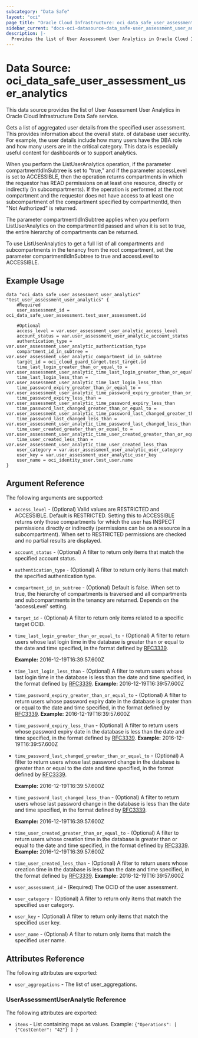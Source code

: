 ```yaml
---
subcategory: "Data Safe"
layout: "oci"
page_title: "Oracle Cloud Infrastructure: oci_data_safe_user_assessment_user_analytics"
sidebar_current: "docs-oci-datasource-data_safe-user_assessment_user_analytics"
description: |-
  Provides the list of User Assessment User Analytics in Oracle Cloud Infrastructure Data Safe service
---
```


# Data Source: oci_data_safe_user_assessment_user_analytics
This data source provides the list of User Assessment User Analytics in Oracle Cloud Infrastructure Data Safe service.

Gets a list of aggregated user details from the specified user assessment. This provides information about the overall state.
of database user security.  For example, the user details include how many users have the DBA role and how many users are in
the critical category. This data is especially useful content for dashboards or to support analytics.

When you perform the ListUserAnalytics operation, if the parameter compartmentIdInSubtree is set to "true," and if the
parameter accessLevel is set to ACCESSIBLE, then the operation returns compartments in which the requestor has READ
permissions on at least one resource, directly or indirectly (in subcompartments). If the operation is performed at the
root compartment and the requestor does not have access to at least one subcompartment of the compartment specified by
compartmentId, then "Not Authorized" is returned.

The parameter compartmentIdInSubtree applies when you perform ListUserAnalytics on the compartmentId passed and when it is
set to true, the entire hierarchy of compartments can be returned.

To use ListUserAnalytics to get a full list of all compartments and subcompartments in the tenancy from the root compartment,
set the parameter compartmentIdInSubtree to true and accessLevel to ACCESSIBLE.


## Example Usage

```hcl
data "oci_data_safe_user_assessment_user_analytics" "test_user_assessment_user_analytics" {
	#Required
	user_assessment_id = oci_data_safe_user_assessment.test_user_assessment.id

	#Optional
	access_level = var.user_assessment_user_analytic_access_level
	account_status = var.user_assessment_user_analytic_account_status
	authentication_type = var.user_assessment_user_analytic_authentication_type
	compartment_id_in_subtree = var.user_assessment_user_analytic_compartment_id_in_subtree
	target_id = oci_cloud_guard_target.test_target.id
	time_last_login_greater_than_or_equal_to = var.user_assessment_user_analytic_time_last_login_greater_than_or_equal_to
	time_last_login_less_than = var.user_assessment_user_analytic_time_last_login_less_than
	time_password_expiry_greater_than_or_equal_to = var.user_assessment_user_analytic_time_password_expiry_greater_than_or_equal_to
	time_password_expiry_less_than = var.user_assessment_user_analytic_time_password_expiry_less_than
	time_password_last_changed_greater_than_or_equal_to = var.user_assessment_user_analytic_time_password_last_changed_greater_than_or_equal_to
	time_password_last_changed_less_than = var.user_assessment_user_analytic_time_password_last_changed_less_than
	time_user_created_greater_than_or_equal_to = var.user_assessment_user_analytic_time_user_created_greater_than_or_equal_to
	time_user_created_less_than = var.user_assessment_user_analytic_time_user_created_less_than
	user_category = var.user_assessment_user_analytic_user_category
	user_key = var.user_assessment_user_analytic_user_key
	user_name = oci_identity_user.test_user.name
}
```

## Argument Reference

The following arguments are supported:

* `access_level` - (Optional) Valid values are RESTRICTED and ACCESSIBLE. Default is RESTRICTED. Setting this to ACCESSIBLE returns only those compartments for which the user has INSPECT permissions directly or indirectly (permissions can be on a resource in a subcompartment). When set to RESTRICTED permissions are checked and no partial results are displayed. 
* `account_status` - (Optional) A filter to return only items that match the specified account status.
* `authentication_type` - (Optional) A filter to return only items that match the specified authentication type.
* `compartment_id_in_subtree` - (Optional) Default is false. When set to true, the hierarchy of compartments is traversed and all compartments and subcompartments in the tenancy are returned. Depends on the 'accessLevel' setting. 
* `target_id` - (Optional) A filter to return only items related to a specific target OCID.
* `time_last_login_greater_than_or_equal_to` - (Optional) A filter to return users whose last login time in the database is greater than or equal to the date and time specified, in the format defined by [RFC3339](https://tools.ietf.org/html/rfc3339).

	**Example:** 2016-12-19T16:39:57.600Z 
* `time_last_login_less_than` - (Optional) A filter to return users whose last login time in the database is less than the date and time specified, in the format defined by [RFC3339](https://tools.ietf.org/html/rfc3339). **Example:** 2016-12-19T16:39:57.600Z 
* `time_password_expiry_greater_than_or_equal_to` - (Optional) A filter to return users whose password expiry date in the database is greater than or equal to the date and time specified, in the format defined by [RFC3339](https://tools.ietf.org/html/rfc3339). **Example:** 2016-12-19T16:39:57.600Z 
* `time_password_expiry_less_than` - (Optional) A filter to return users whose password expiry date in the database is less than the date and time specified, in the format defined by [RFC3339](https://tools.ietf.org/html/rfc3339). **Example:** 2016-12-19T16:39:57.600Z 
* `time_password_last_changed_greater_than_or_equal_to` - (Optional) A filter to return users whose last password change in the database is greater than or equal to the date and time specified, in the format defined by [RFC3339](https://tools.ietf.org/html/rfc3339).

	**Example:** 2016-12-19T16:39:57.600Z 
* `time_password_last_changed_less_than` - (Optional) A filter to return users whose last password change in the database is less than the date and time specified, in the format defined by [RFC3339](https://tools.ietf.org/html/rfc3339).

	**Example:** 2016-12-19T16:39:57.600Z 
* `time_user_created_greater_than_or_equal_to` - (Optional) A filter to return users whose creation time in the database is greater than or equal to the date and time specified, in the format defined by [RFC3339](https://tools.ietf.org/html/rfc3339). **Example:** 2016-12-19T16:39:57.600Z 
* `time_user_created_less_than` - (Optional) A filter to return users whose creation time in the database is less than the date and time specified, in the format defined by [RFC3339](https://tools.ietf.org/html/rfc3339). **Example:** 2016-12-19T16:39:57.600Z 
* `user_assessment_id` - (Required) The OCID of the user assessment.
* `user_category` - (Optional) A filter to return only items that match the specified user category.
* `user_key` - (Optional) A filter to return only items that match the specified user key.
* `user_name` - (Optional) A filter to return only items that match the specified user name.


## Attributes Reference

The following attributes are exported:

* `user_aggregations` - The list of user_aggregations.

### UserAssessmentUserAnalytic Reference

The following attributes are exported:

* `items` - List containing maps as values. Example: `{"Operations": [ {"CostCenter": "42"} ] }` 

